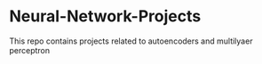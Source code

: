 # Neural-Network-Projects
This repo contains projects related to autoencoders and multilyaer perceptron
